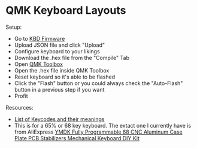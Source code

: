 QMK Keyboard Layouts
===

Setup:
* Go to [KBD Firmware](https://kbfirmware.com/)
* Upload JSON file and click "Upload"
* Configure keyboard to your likings
* Download the .hex file from the "Compile" Tab
* Open [QMK Toolbox](https://qmk.fm/toolbox/)
* Open the .hex file inside QMK Toolbox
* Reset keyboard so it's able to be flashed
* Click the "Flash" button or you could always check the "Auto-Flash" button in a previous step if you want
* Profit


Resources:
* [List of Keycodes and their meanings](https://beta.docs.qmk.fm/features/keycodes_basic)
* This is for a 65% or 68 key keyboard. The extact one I currently have is from AliExpress [YMDK Fully Programmable 68 CNC Aluminum Case Plate PCB Stabilizers Mechanical Keyboard DIY Kit](https://www.aliexpress.com/item/32999629504.html)

